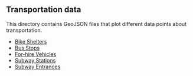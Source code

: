 Transportation data
-------------------
This directory contains GeoJSON files that plot different data points about transportation.

- [Bike Shelters][bike-shelters]
- [Bus Stops][bus-stops]
- [For-hire Vehicles][for-hire-vehicles]
- [Subway Stations][subway-stations]
- [Subway Entrances][subway-entrances]

[bike-shelters]: bike-shelters.geojson
[bus-stops]: bus-stops.geojson
[for-hire-vehicles]: for-hire-vehicles.geojson
[subway-stations]: subway-stations.geojson
[subway-entrances]: subway-entrances.geojson
